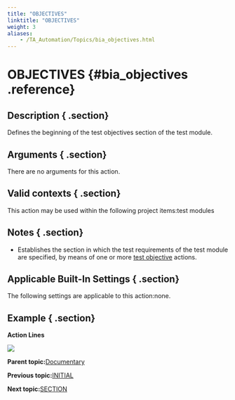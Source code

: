 ```yaml
--- 
title: "OBJECTIVES"
linktitle: "OBJECTIVES"
weight: 3
aliases: 
    - /TA_Automation/Topics/bia_objectives.html
---
```

# OBJECTIVES {#bia_objectives .reference}

## Description { .section}

Defines the beginning of the test objectives section of the test module.

## Arguments { .section}

There are no arguments for this action.

## Valid contexts { .section}

This action may be used within the following project items:test modules

## Notes { .section}

-   Establishes the section in which the test requirements of the test module are specified, by means of one or more [test objective](bia_test_objective.html) actions.

## Applicable Built-In Settings { .section}

The following settings are applicable to this action:none.

## Example { .section}

**Action Lines**

![](../Images/bia_test_objective_pgm.png)

**Parent topic:**[Documentary](../../TA_Automation/Topics/bia_Documentary.html)

**Previous topic:**[INITIAL](../../TA_Automation/Topics/bia_initial.html)

**Next topic:**[SECTION](../../TA_Automation/Topics/bia_section.html)

